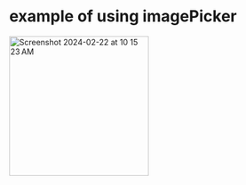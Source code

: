 # example of using imagePicker

<img width="251" alt="Screenshot 2024-02-22 at 10 15 23 AM" src="https://github.com/eng-ahmedhussien/bottomPopImagePickerViewTaskSwiftUi/assets/33827384/02b50de9-7320-473b-b382-8dbb548a948f">
